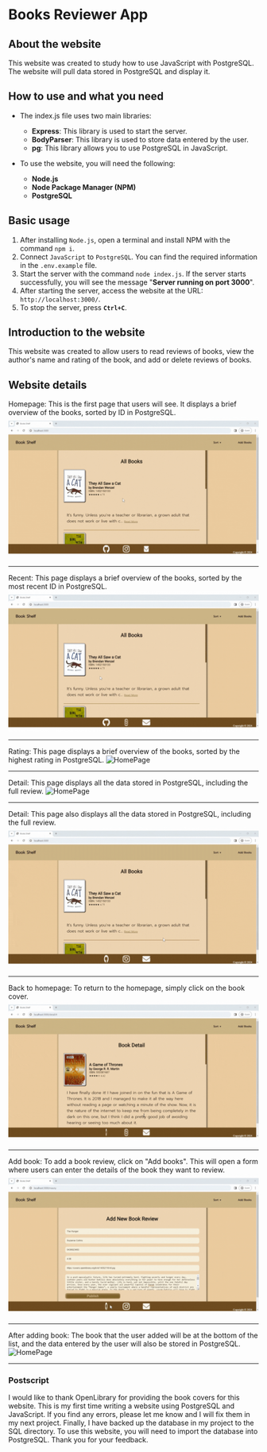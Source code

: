 # Books Reviewer App
## About the website
This website was created to study how to use JavaScript with PostgreSQL. The website will pull data stored in PostgreSQL and display it.

## How to use and what you need
* The index.js file uses two main libraries:
    * **Express**: This library is used to start the server.
    * **BodyParser**: This library is used to store data entered by the user.
    * **pg**: This library allows you to use PostgreSQL in JavaScript.

* To use the website, you will need the following:
    * **Node.js**
    * **Node Package Manager (NPM)**
    * **PostgreSQL**

## Basic usage
1. After installing `Node.js`, open a terminal and install NPM with the command `npm i`.
2. Connect `JavaScript` to `PostgreSQL`. You can find the required information in the `.env.example` file.
3. Start the server with the command `node index.js`. If the server starts successfully, you will see the message "**Server running on port 3000**".
4. After starting the server, access the website at the URL: `http://localhost:3000/`.
5. To stop the server, press **`Ctrl+C`**.

## Introduction to the website
This website was created to allow users to read reviews of books, view the author's name and rating of the book, and add or delete reviews of books.

## Website details
Homepage: This is the first page that users will see. It displays a brief overview of the books, sorted by ID in PostgreSQL.
![HomePage](gif/Homepage.gif)
<hr />

Recent: This page displays a brief overview of the books, sorted by the most recent ID in PostgreSQL.
![HomePage](gif/sortbyrecent.gif)
<hr />

Rating: This page displays a brief overview of the books, sorted by the highest rating in PostgreSQL.
![HomePage](gif/sortbyrate.gif)
<hr />

Detail: This page displays all the data stored in PostgreSQL, including the full review.
![HomePage](gif/bookdetail.gif)
<hr />

Detail: This page also displays all the data stored in PostgreSQL, including the full review.
![HomePage](gif/anotherpath.gif)
<hr />

Back to homepage: To return to the homepage, simply click on the book cover.
![HomePage](gif/backtohomepage.gif)
<hr />

Add book: To add a book review, click on "Add books". This will open a form where users can enter the details of the book they want to review.
![HomePage](gif/addbook.gif)
<hr />

After adding book: The book that the user added will be at the bottom of the list, and the data entered by the user will also be stored in PostgreSQL.
![HomePage](gif/afteraddbook.gif)
<hr />

### Postscript
I would like to thank OpenLibrary for providing the book covers for this website. This is my first time writing a website using PostgreSQL and JavaScript. If you find any errors, please let me know and I will fix them in my next project. Finally, I have backed up the database in my project to the SQL directory. To use this website, you will need to import the database into PostgreSQL. Thank you for your feedback.
